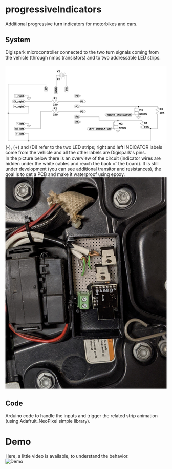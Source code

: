 # progressiveIndicators
Additional progressive turn indicators for motorbikes and cars.

## System
Digispark microcontroller connected to the two turn signals coming from the vehicle (through nmos transistors) and to two addressable LED strips.
<br>
<br>
![Schematic](schematic/spice_schematic.jpg)
<br>
(-), (+) and (Di) refer to the two LED strips; right and left INDICATOR labels come from the vehicle and all the other labels are Digispark's pins.
<br>
In the picture below there is an overview of the circuit (indicator wires are hidden under the white cables and reach the back of the board).
It is still under development (you can see additional transitor and resistances), the goal is to get a PCB and make it waterproof using epoxy.
<br>
![Overview](system/circuit.jpg)

## Code
Arduino code to handle the inputs and trigger the related strip animation (using Adafruit_NeoPixel simple library).

# Demo
Here, a little video is available, to understand the behavior.
<br>
![Demo](system/demo.gif)
